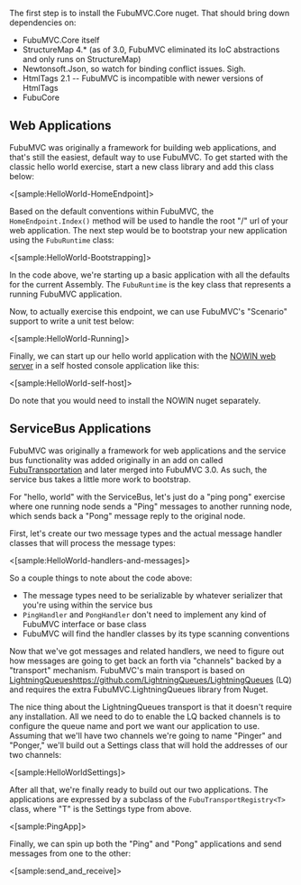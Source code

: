 <!--Title:Getting Started-->
<!--Url:getting_started-->

The first step is to install the FubuMVC.Core nuget. That should bring down dependencies on:

* FubuMVC.Core itself
* StructureMap 4.* (as of 3.0, FubuMVC eliminated its IoC abstractions and only runs on StructureMap)
* Newtonsoft.Json, so watch for binding conflict issues. Sigh.
* HtmlTags 2.1 -- FubuMVC is incompatible with newer versions of HtmlTags
* FubuCore

## Web Applications

FubuMVC was originally a framework for building web applications, and that's still the easiest, default way to
use FubuMVC. To get started with the classic hello world exercise, start a new class library and add this class
below:

<[sample:HelloWorld-HomeEndpoint]>

Based on the default conventions within FubuMVC, the `HomeEndpoint.Index()` method will be used to handle
the root "/" url of your web application. The next step would be to bootstrap your new application using the
`FubuRuntime` class:

<[sample:HelloWorld-Bootstrapping]>

In the code above, we're starting up a basic application with all the defaults for the current Assembly. 
The `FubuRuntime` is the key class that represents a running FubuMVC application.

Now, to actually exercise this endpoint, we can use FubuMVC's "Scenario" support to write a unit test below:

<[sample:HelloWorld-Running]>

Finally, we can start up our hello world application with the [NOWIN web server](https://github.com/Bobris/Nowin) in a self hosted
console application like this:

<[sample:HelloWorld-self-host]>

Do note that you would need to install the NOWIN nuget separately.


## ServiceBus Applications

FubuMVC was originally a framework for web applications and the service bus functionality was added originally in
an add on called [FubuTransportation](https://github.com/FubuMvcArchive/FubuTransportation) and later merged into
FubuMVC 3.0. As such, the service bus takes a little more work to bootstrap.

For "hello, world" with the ServiceBus, let's just do a "ping pong" exercise where one running node sends a "Ping" messages
to another running node, which sends back a "Pong" message reply to the original node.

First, let's create our two message types and the actual message handler classes that will process the message
types:

<[sample:HelloWorld-handlers-and-messages]>

So a couple things to note about the code above:

* The message types need to be serializable by whatever serializer that you're using within the service bus
* `PingHandler` and `PongHandler` don't need to implement any kind of FubuMVC interface or base class
* FubuMVC will find the handler classes by its type scanning conventions 

Now that we've got messages and related handlers, we need to figure out how messages are going to get back an forth via "channels" backed
by a "transport" mechanism. FubuMVC's main transport is based on [LightningQueues]()https://github.com/LightningQueues/LightningQueues (LQ)
and requires the extra FubuMVC.LightningQueues library from Nuget.

The nice thing about the LightningQueues transport is that it doesn't require any installation. All we need to do
to enable the LQ backed channels is to configure the queue name and port we want our application to use. Assuming that
we'll have two channels we're going to name "Pinger" and "Ponger," we'll build out a Settings class that will hold the addresses
of our two channels:

<[sample:HelloWorldSettings]>

After all that, we're finally ready to build out our two applications. The applications are expressed by
a subclass of the `FubuTransportRegistry<T>` class, where "T" is the Settings type from above.

<[sample:PingApp]>

Finally, we can spin up both the "Ping" and "Pong" applications and send messages from one to the other:

<[sample:send_and_receive]>
